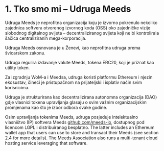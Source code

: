 
# 1. Tko smo mi – Udruga Meeds

Udruga Meeds je neprofitna organizacija koju je izvorno pokrenulo nekoliko zajednica softvera otvorenog izvornog koda (OSS) oko zajedničke vizije slobodnog digitalnog svijeta – decentraliziranog svijeta koji ne bi kontrolirala šačica centraliziranih mega-korporacija.

Udruga Meeds osnovana je u Ženevi, kao neprofitna udruga prema švicarskom zakonu.

Udruga regulira izdavanje valute Meeds, tokena ERC20, koji je priznat kao utility token.

Za izgradnju WoM-a i Meedsa, udruga koristi platformu Ethereum i njezin ekosustav, čineći je pristupačnom na prijateljski i isplativ način svim korisnicima.

Udruga je strukturirana kao decentralizirana autonomna organizacija (DAO) gdje vlasnici tokena upravljanja glasaju o svim važnim organizacijskim promjenama kao što je izbor odbora svake godine.

Osim upravljanja tokenima Meeds, udruga posjeduje intelektualno vlasništvo (IP) softvera Meeds [github.com/meeds-io](https://github.com/meeds-io), dostupnog pod licencom LGPL i distribuiranog besplatno. The latter includes an Ethereum wallet app that users can use to store and transact their Meeds (see section 2.4 for more details). The Meeds Association also runs a multi-tenant cloud hosting service leveraging that software.
